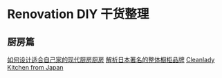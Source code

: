 # Renovation DIY 干货整理
## 厨房篇
[如何设计适合自己家的现代厨房厨房](https://www.zhihu.com/question/24114364/answer/60028793?from=profile_answer_card)
[解析日本著名的整体橱柜品牌](https://zhuanlan.zhihu.com/p/20530346)
[Cleanlady Kitchen from Japan](http://estherhsiao.pixnet.net/blog/post/42517147-%E3%80%90%E6%96%B0%E5%AE%B6%E8%A3%9D%E6%BD%A2%E3%80%91%E6%97%A5%E6%9C%AC%E9%80%B2%E5%8F%A3%E5%BB%9A%E5%85%B7-cleanup---%E6%88%91%E7%9A%84%E5%A4%A2%E5%B9%BB)
[]()
